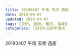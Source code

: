 ```yaml
---
title: 20190407 午场 天桥 造厨
date: 2019-04-07
updated: 2019-04-07
tags: [天桥, 造厨, 相声, 高峰]
categories: (2019)己亥年场次
---
```

20190407 午场 天桥 造厨